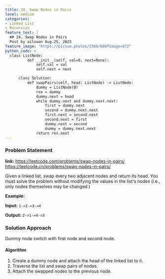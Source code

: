 ```yaml
---
title: 24. Swap Nodes in Pairs
level: medium
categories:
- Linked List
- Recursion
feature_text: |
  ## 24. Swap Nodes in Pairs
  Post by ailswan Aug.25, 2023
feature_image: "https://picsum.photos/2560/600?image=872"
python_code: >
  class ListNode:
          def __init__(self, val=0, next=None):
              self.val = val
              self.next = next

      class Solution:
          def swapPairs(self, head: ListNode) -> ListNode:
              dummy = ListNode(0)
              res = dummy
              dummy.next = head
              while dummy.next and dummy.next.next:
                  first = dummy.next
                  second = dummy.next.next
                  first.next = second.next
                  second.next = first
                  dummy.next = second
                  dummy = dummy.next.next
              return res.next
---
```


### Problem Statement
**link:**
https://leetcode.com/problems/swap-nodes-in-pairs/
https://leetcode.cn/problems/swap-nodes-in-pairs/

Given a linked list, swap every two adjacent nodes and return its head. You must solve the problem without modifying the values in the list's nodes (i.e., only nodes themselves may be changed.)

**Example:**

**Input:** `1->2->3->4`

**Output:** `2->1->4->3`

### Solution Approach

Dummy node switch with first node and second node.

#### Algorithm

1. Create a dummy node and attach the head of the linked list to it.
2. Traverse the list and swap pairs of nodes.
3. Attach the swapped nodes to the previous node.
